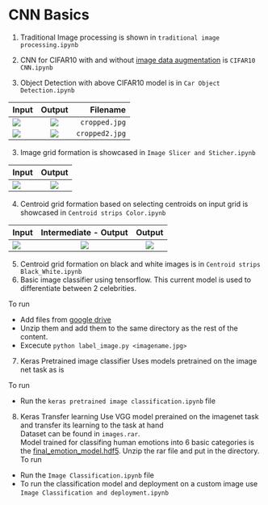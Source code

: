 # CNN Basics
1. Traditional Image processing is shown in ```traditional image processing.ipynb```
1. CNN for CIFAR10 with and without [image data augmentation](https://github.com/R-Suresh/Neural_Network_Basics) is ```CIFAR10 CNN.ipynb```

1. Object Detection with above CIFAR10 model is in ```Car Object Detection.ipynb```<br>

| Input        | Output           | Filename  |
| ------------- |:-------------:| -----:|
|![](https://github.com/R-Suresh/CNN-Basics/blob/master/Input.jpg)| ![](https://github.com/R-Suresh/CNN-Basics/blob/master/output_new.jpg)| ```cropped.jpg``` |
|![](https://github.com/R-Suresh/CNN-Basics/blob/master/Input2.jpg)| ![](https://github.com/R-Suresh/CNN-Basics/blob/master/output2.jpg)| ```cropped2.jpg``` |

3. Image grid formation is showcased in ```Image Slicer and Sticher.ipynb```

| Input        | Output           |
| ------------- |:-------------:|
|![](https://github.com/R-Suresh/CNN-Basics/blob/master/slicer_input.jpg)| ![](https://github.com/R-Suresh/CNN-Basics/blob/master/slicer_output.jpg)|

4. Centroid grid formation based on selecting centroids on input grid is showcased in ```Centroid strips Color.ipynb```

| Input        | Intermediate - Output           | Output           |
| ------------- |:-------------:|:-------------:|
|![](https://github.com/R-Suresh/CNN-Basics/blob/master/input_centroid_color.jpg)| ![](https://github.com/R-Suresh/CNN-Basics/blob/master/centroid_color.jpg)| ![](https://github.com/R-Suresh/CNN-Basics/blob/master/centroid_strips2.jpg)|
5. Centroid grid formation on black and white images is in ```Centroid strips Black_White.ipynb```
6. Basic image classifier using tensorflow. 
This current model is used to differentiate between 2 celebrities.

To run 
* Add files from [google drive](https://drive.google.com/file/d/1N0hOM0FD9hhB16kiZM4RNLLo--IVz2t9/view?usp=sharing)
* Unzip them and add them to the same directory as the rest of the content.
* Excecute ```python label_image.py <imagename.jpg>``` 

7. Keras Pretrained image classifier
Uses models pretrained on the image net task as is

To run
* Run the ```keras pretrained image classification.ipynb``` file

8. Keras Transfer learning
Use VGG model prerained on the imagenet task and transfer its learning to the task at hand<br>
Dataset can be found in ```images.rar```.<br>
Model trained for classifing human emotions into 6 basic categories is the [final_emotion_model.hdf5](https://drive.google.com/open?id=1UWnHx90XVJxx4xrxvrNILi6ZkEHn0e_M). Unzip the rar file and put in the directory.<br>
To run
* Run the ```Image Classification.ipynb``` file
* To run the classification model and deployment on a custom image use ```Image Classification and deployment.ipynb```
